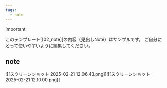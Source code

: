 ```yaml
---
tags:
  - note
---
```

> [!IMPORTANT]
> このテンプレート[[02_note]]の内容（見出しNote）はサンプルです。
> ご自分にとって使いやすいように編集してください。

## note

![[スクリーンショット 2025-02-21 12.06.43.png]]![[スクリーンショット 2025-02-21 12.10.00.png]]